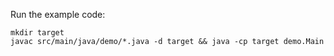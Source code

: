 
Run the example code:
```
mkdir target
javac src/main/java/demo/*.java -d target && java -cp target demo.Main
```
